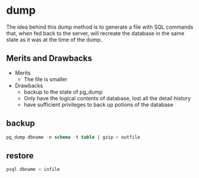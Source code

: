 # dump

The idea behind this dump method is to generate a file with SQL commands that, when fed back to the server, will recreate the database in the same state as it was at the time of the dump.

## Merits and Drawbacks

* Merits
  * The file is smaller
* Drawbacks
  * backup to the state of pg\_dump
  * Only have the logical contents of database, lost all the detail history
  * have sufficient privileges to back up potions of the database

## backup

```sql
pg_dump dbname -n schema -t table | gzip > outfile
```

## restore

```sql
psql dbname < infile
```

